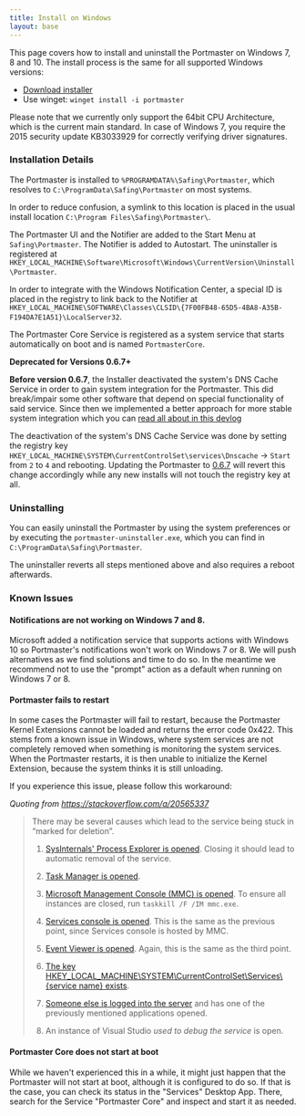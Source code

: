 ```yaml
---
title: Install on Windows
layout: base
---
```


This page covers how to install and uninstall the Portmaster on Windows 7, 8 and 10. The install process is the same for all supported Windows versions:

- [Download installer](https://updates.safing.io/latest/windows_amd64/packages/portmaster-installer.exe)
- Use winget: `winget install -i portmaster`

Please note that we currently only support the 64bit CPU Architecture, which is the current main standard. In case of Windows 7, you  require the 2015 security update KB3033929 for correctly verifying driver signatures.

### Installation Details

The Portmaster is installed to `%PROGRAMDATA%\Safing\Portmaster`, which resolves to `C:\ProgramData\Safing\Portmaster` on most systems.

In order to reduce confusion, a symlink to this location is placed in the usual install location `C:\Program Files\Safing\Portmaster\`.

The Portmaster UI and the Notifier are added to the Start Menu at `Safing\Portmaster`. The Notifier is added to Autostart.
The uninstaller is registered at `HKEY_LOCAL_MACHINE\Software\Microsoft\Windows\CurrentVersion\Uninstall\Portmaster`.  

In order to integrate with the Windows Notification Center, a special ID is placed in the registry to link back to the Notifier at `HKEY_LOCAL_MACHINE\SOFTWARE\Classes\CLSID\{7F00FB48-65D5-4BA8-A35B-F194DA7E1A51}\LocalServer32`.

The Portmaster Core Service is registered as a system service that starts automatically on boot and is named `PortmasterCore`.

**Deprecated for Versions 0.6.7+**

**Before version 0.6.7**, the Installer deactivated the system's DNS Cache Service in order to gain system integration for the Portmaster. This did break/impair some other software that depend on special functionality of said service. Since then we implemented a better approach for more stable system integration which you can [read all about in this devlog](https://safing.io/blog/2021/03/23/attributing-dns-requests-on-windows/)

The deactivation of the system's DNS Cache Service was done by setting the registry key `HKEY_LOCAL_MACHINE\SYSTEM\CurrentControlSet\services\Dnscache` -> `Start` from `2` to `4` and rebooting. Updating the Portmaster to [0.6.7](https://github.com/safing/portmaster/releases/tag/v0.6.7) will revert this change accordingly while any new installs will not touch the registry key at all.

### Uninstalling

You can easily uninstall the Portmaster by using the system preferences or by executing the `portmaster-uninstaller.exe`, which you can find in `C:\ProgramData\Safing\Portmaster`.

The uninstaller reverts all steps mentioned above and also requires a reboot afterwards.

### Known Issues

#### Notifications are not working on Windows 7 and 8.

Microsoft added a notification service that supports actions with Windows 10 so Portmaster's notifications won't work on Windows 7 or 8. We will push alternatives as we find solutions and time to do so. In the meantime we recommend not to use the "prompt" action as a default when running on Windows 7 or 8.

#### Portmaster fails to restart

In some cases the Portmaster will fail to restart, because the Portmaster Kernel Extensions cannot be loaded and returns the error code 0x422.
This stems from a known issue in Windows, where system services are not completely removed when something is monitoring the system services.
When the Portmaster restarts, it is then unable to initialize the Kernel Extension, because the system thinks it is still unloading.

If you experience this issue, please follow this workaround:

_Quoting from <https://stackoverflow.com/a/20565337>_

> There may be several causes which lead to the service being stuck in “marked for deletion”.
>
>  1. [SysInternals' Process Explorer is opened](http://blog.cyotec.com/2011/05/specified-service-has-been-marked-for.html). Closing it should lead to automatic removal of the service.
>
>  1. [Task Manager is opened](https://stackoverflow.com/questions/20561990/how-to-solve-the-specified-service-has-been-marked-for-deletion-error/21310096#comment32672750_20565337).
>
>  1. [Microsoft Management Console (MMC) is opened](https://stackoverflow.com/a/8529760/240613). To ensure all instances are closed, run `taskkill /F /IM mmc.exe`.
>
>  1. [Services console is opened](https://stackoverflow.com/a/21310096/240613). This is the same as the previous point, since Services console is hosted by MMC.
>
>  1. [Event Viewer is opened](https://stackoverflow.com/a/18467128/240613). Again, this is the same as the third point.
>  
>  1. [The key HKEY_LOCAL_MACHINE\SYSTEM\CurrentControlSet\Services\\{service name} exists](https://stackoverflow.com/a/2804099/240613).
>
>  1. [Someone else is logged into the server](https://stackoverflow.com/a/28632820/240613) and has one of the previously mentioned applications opened.
>
>  1. An instance of Visual Studio *used to debug the service* is open.

#### Portmaster Core does not start at boot

While we haven't experienced this in a while, it might just happen that the Portmaster will not start at boot, although it is configured to do so. If that is the case, you can check its status in the "Services" Desktop App. There, search for the Service "Portmaster Core" and inspect and start it as needed.
